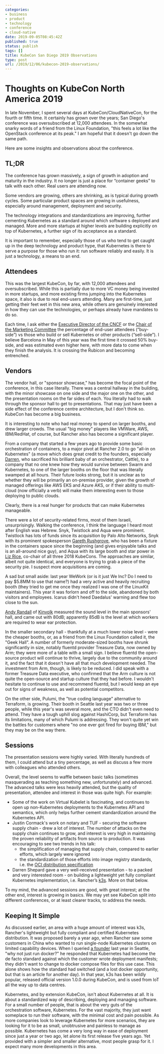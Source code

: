 ```yaml
---
categories:
- business
- product
- technology
- conference
- cloud-native
date: 2019-09-05T08:45:42Z
published: true
status: publish
tags: []
title: KubeCon San Diego 2019 Observations
type: post
url: /2019/12/06/kubecon-2019-observations/
---
```


# Thoughts on KubeCon North America 2019 

In late November, I spent several days at KubeCon/CloudNativeCon, for the fourth or fifth time. It certainly has grown over the years; San Diego's conference was oversubscribed at 12,000 attendees. In the somewhat snarky words of a friend from the Linux Foundation, "this feels a lot like the OpenStack conference at its peak." I am hopeful that it doesn't go down the same path. 

Here are some insights and observations about the conference. 

## TL;DR 

The conference has grown massively, a sign of growth in adoption and maturity in the industry. It no longer is just a place for “container geeks” to talk with each other. Real users are attending now.

Some vendors are growing, others are shrinking, as is typical during growth cycles. Some particular product spaces are growing in usefulness, especially around management, deployment and security. 

The technology integrations and standardizations are improving, further cementing Kubernetes as a standard around which software s deployed and managed. More and more startups at higher levels are building explicitly on top of Kubernetes, a further sign of its acceptance as a standard. 

It is important to remember, especially those of us who tend to get caught up in the deep technology and product hype,  that Kubernetes is there to serve a purpose for those who run it: run software reliably and easily. It is just a technology, a means to an end.  

## Attendees 

This was the largest KubeCon, by far, with 12,000 attendees and oversubscribed. While this is partially due to more VC money being invested in more startups, and more existing firms jumping into the Kubernetes space, it also is due to real end-users attending. Many are first-time, just getting their feet wet in this new area, while others are genuinely interested in how they can use the technologies, or perhaps already have mandates to do so. 

Each time, I ask either the [Executive Director of the CNCF](https://www.cncf.io/people/staff/) or the [Chair of the Marketing Committee](https://www.cncf.io/people/marketing-committee/) the percentage of end-user attendees (“buy-side”) vs those who build or sell Kubernetes or other products (“sell-side”). I believe Barcelona in May of this year was the first time it crossed 50% buy-side, and was estimated even higher here, with more data to come when they finish the analysis. It is crossing the Rubicon and becoming entrenched.

## Vendors 

The vendor hall, or "sponsor showcase," has become the focal point of the conference, in this case literally. There was a central hallway in the building, with the minor showcase on one side and the major one on the other, and the presentation rooms on the far sides of each. You literally had to walk through the sponsor hall to get to presentations. That may just have been a side effect of the conference centre architecture, but I don't think so. KubeCon has become a big business. 

It is interesting to note who had real money to spend on larger booths, and drew larger crowds. The usual "big money" players like VMWare, AWS, IBM/RedHat, of course, but Rancher also has become a significant player.

From a company that started a few years ago to provide some basic orchestration of containers, to a major pivot at Rancher 2.0 to go "all-in on Kubernetes" (a move which does great credit to the founders, especially [Darren](https://twitter.com/ibuildthecloud), who sacrificed his brilliant baby of an orchestrator, Cattle), to a company that no one knew how they would survive between Swarm and Kubernetes, to one of the larger booths on the floor that was literally swamped at all hours. Their future looks strong, but it is unclear as to whether they will be primarily an on-premise provider, given the growth of managed offerings like AWS EKS and Azure AKS, or if their ability to multi-cloud (now officially a verb) will make them interesting even to those deploying to public clouds.

Clearly, there is a real hunger for products that can make Kubernetes manageable.

There were a lot of security-related firms, most of them Israeli, unsurprisingly. Walking the conference, I think the language I heard most after English was Hebrew. Snyk, Twistlock and Aqua were prominent. Twistlock has lots of funds since its acquisition by Palo Alto Networks, Snyk with its prominent spokesperson [Gareth Rushgrove](https://twitter.com/garethr), who has been a fixture in the containers space since the beginning (and gives enjoyable talks and is an all-around nice guy), and Aqua with its large booth and star power in [Liz Rice](https://twitter.com/lizrice), co-chair of all three 2018 KubeCons. The approaches are similar, albeit not quite identical, and everyone is trying to grab a piece of the security pie. I suspect more acquisitions are coming.

A sad but small aside: last year WeWork (or is it just We Inc? Do I need to pay $5.8MM to use that name?) had a very active and heavily recruiting booth (they tried to get me once they realized I was one of the LinuxKit maintainers). This year it was forlorn and off to the side, abandoned by both visitors and employees. Icarus didn't heed Daedalus' warning and flew too close to the sun.

[Andy Randall](https://twitter.com/andrew_randall/) of [Kinvolk](https://kinvolk.io) measured the sound level in the main sponsors' hall, and came out with 80dB; apparently 85dB is the level at which workers are required to wear ear protection. 

In the smaller secondary hall - thankfully at a much lower noise level - were the cheaper booths, or, as a friend from the Linux Foundation called it, the "Geek Hall". A number of formerly moderate-sized booths have shrunk significantly in size, notably fluentd provider Treasure Data, now owned by Arm; they were more of a table with a small sign. I believe fluentd the open-source product will continue to thrive, largely due to the community around it, and the fact that it doesn't have all that much development needed. The investment from Arm, though, is likely to be reduced. I did speak with a former Treasure Data executive, who confirmed that the Arm culture is not quite the open-source and startup culture that they had before. I wouldn't hesitate to continue to use and recommend fluentd, but I would keep an eye out for signs of weakness, as well as potential competitors. 

On the other side, Pulumi, the "true coding language" alternative to Terraform, is growing. Their booth in Seattle last year was two or three people, while this year's was several more, and the CTO didn't even need to attend. They have a tough uphill slog against HashiCorp, but Terraform has its limitations, many of which Pulumi is addressing. They won't quite yet win the battles for customers where "no one ever got fired for buying IBM," but they may be on the way there.

## Sessions 

The presentation sessions were highly varied. With literally hundreds of them, I could attend but a tiny percentage, as well as discuss a few more with colleagues who attended others. 

Overall, the level seems to waffle between basic talks (sometimes masquerading as teaching something new, unfortunately) and advanced. The advanced talks were less heavily attended, but the quality of presentation, attendee and interest in those was quite high. For example: 

* Some of the work on Virtual Kubelet is fascinating, and continues to open up non-Kubernetes deployments to the Kubernetes API and semantics, which only helps further cement standardization around the Kubernetes API.
* Justin Cormack's work on notary and TUF - securing the software supply chain - drew a lot of interest. The number of attacks on the supply chain continues to grow, and interest is very high in maintaining the proven reliability of artifacts from source to production. It was encouraging to see two trends in his talk: 
  * the simplification of managing that supply chain, compared to earlier efforts, which largely were ignored 
  * the standardization of those efforts into image registry standards, i.e. the [OCI distribution specification](https://github.com/opencontainers/distribution-spec)
* Darren Shepard gave a very well-received presentation - to a packed and very interested room - on building a lightweight yet fully compliant Kubernetes implementation, i.e. Rancher’s [k3s](https://k3s.io). More on that below. 

To my mind, the advanced sessions are good, with great interest; at the other end, interest is growing in basics. We may yet see KubeCon split into different conferences, or at least clearer tracks, to address the needs. 

## Keeping It Simple 

As discussed earlier, an area with a huge amount of interest was k3s, Rancher's lightweight but fully compliant and certified Kubernetes distribution. It was proposed barely a year ago, when Rancher saw some customers in China who wanted to run single-node Kubernetes clusters on limited capability devices. When I queried [a founder](https://www.linkedin.com/in/shengliang/) last year in Seattle, "why not just run docker?" he responded that Kubernetes had become the de facto standard against which the customer wrote deployment manifests; they didn't want to change to docker compose files for this use case. This alone shows how the standard had switched (and a lost docker opportunity, but that is an article for another day). In that year, k3s has been wildly popular, released official version 1.0.0 during KubeCon, and is used from IoT all the way up to data centres.  

Kubernetes, and by extension KubeCon, isn't about Kubernetes at all. It is about a standardized way of describing, deploying and managing software. For a small number of people, that is about the very guts of the orchestration software, Kubernetes. For the vast majority, they just want someplace to run their software, with the minimal cost and pain possible. As more companies look to leverage Kubernetes for more scenarios, they are looking for it to be as small, unobtrusive and painless to manage as possible. Kubernetes has come a very long way in ease of deployment since just a year or two ago, let alone its first release five years ago. Yet provided with a simpler and smaller alternative, most people grasp for it. I expect many more developments in this area. 
